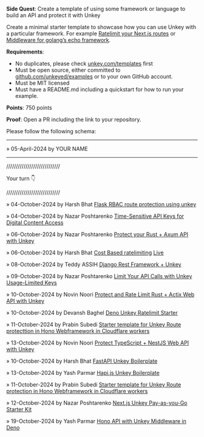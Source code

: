 **Side Quest**: Create a template of using some framework or language to build an API and protect it with Unkey


Create a minimal starter template to showcase how you can use Unkey with a particular framework. For example [Ratelimit your Next.js routes](https://www.unkey.com/templates/ratelimit-nextjs) or [Middleware for golang’s echo framework](https://www.unkey.com/templates/echo-middleware).

**Requirements**:

- No duplicates, please check [unkey.com/templates](https://www.unkey.com/templates) first
- Must be open source, either committed to [github.com/unkeyed/examples](https://github.com/unkeyed/examples) or to your own GitHub account.
- Must be MIT licensed
- Must have a README.md including a quickstart for how to run your example.

**Points**: 750 points

**Proof**: Open a PR including the link to your repository.

Please follow the following schema:

---

» 05-April-2024 by YOUR NAME

---

////////////////////////////

Your turn 👇

////////////////////////////

» 04-October-2024 by Harsh Bhat [Flask RBAC route protection using unkey](https://github.com/harshsbhat/unkey-flask.git)

» 04-October-2024 by Nazar Poshtarenko [Time-Sensitive API Keys for Digital Content Access](https://github.com/unrenamed/unkey-pdf-view.git)

» 06-October-2024 by Nazar Poshtarenko [Protect your Rust + Axum API with Unkey](https://github.com/unrenamed/unkey-rust-axum.git)

» 06-October-2024 by Harsh Bhat [Cost Based ratelimiting](https://github.com/harshsbhat/ordox) [Live](https://ordox.vercel.app/)

» 08-October-2024 by Teddy ASSIH [Django Rest Framework + Unkey](https://github.com/Ionfinisher/unkey-django-template)

» 09-October-2024 by Nazar Poshtarenko [Limit Your API Calls with Unkey Usage-Limited Keys](https://github.com/unrenamed/unkey-rust-rocket.git)

» 10-October-2024 by Novin Noori [Protect and Rate Limit Rust + Actix Web API with Unkey](https://github.com/djnovin/unkey-rust-actix)

» 10-October-2024 by Devansh Baghel [Deno Unkey Ratelimit Starter](https://github.com/Devansh-Baghel/deno-unkey-ratelimit-starter)

» 11-October-2024 by Prabin Subedi [Starter template for Unkey Route protecttion in  Hono Webframework in Cloudflare workers ](https://github.com/prabincankod/hono-unkey-cflare)

» 13-October-2024 by Novin Noori [Protect TypeScript + NestJS Web API with Unkey](https://github.com/djnovin/unkey-ts-nestjs)

» 10-October-2024 by Harsh Bhat [FastAPI Unkey Boilerplate](https://github.com/harshsbhat/unkey-fastapi-boilerplate)

» 13-October-2024 by Yash Parmar [Hapi.js Unkey Boilerplate](https://github.com/Yash-1511/hapi-unkey-template) 

» 11-October-2024 by Prabin Subedi [Starter template for Unkey Route protection in Hono Webframework in Cloudflare workers](https://github.com/prabincankod/hono-unkey-cflare)

» 12-October-2024 by Nazar Poshtarenko [Next.js Unkey Pay-as-you-Go Starter Kit](https://github.com/unrenamed/unkey-nextjs-pay-as-you-go)

» 19-October-2024 by Yash Parmar [Hono API with Unkey Middleware in Deno](https://github.com/Yash-1511/hono-unkey-deno) 


